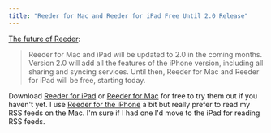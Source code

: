 ```yaml
---
title: "Reeder for Mac and Reeder for iPad Free Until 2.0 Release"
---
```

<p><a href="http://reederapp.com/reader/">The future of Reeder</a>:</p>
<blockquote><p>
  Reeder for Mac and iPad will be updated to 2.0 in the coming months. Version 2.0 will add all the features of the iPhone version, including all sharing and syncing services. Until then, Reeder for Mac and Reeder for iPad will be free, starting today.
</p></blockquote>
<p>Download <a href="http://target.georiot.com/Proxy.ashx?tsid=528&GR_URL=https%253A%252F%252Fitunes.apple.com%252Fus%252Fapp%252Freeder-for-ipad%252Fid375661689%253Fmt%253D8%2526uo%253D4%2526partnerId%253D30" target="itunes_store">Reeder for iPad</a> or <a href="http://target.georiot.com/Proxy.ashx?tsid=528&GR_URL=https%253A%252F%252Fitunes.apple.com%252Fus%252Fapp%252Freeder%252Fid439845554%253Fmt%253D12%2526uo%253D4%2526partnerId%253D30" target="itunes_store">Reeder for Mac</a> for free to try them out if you haven't yet. I use <a href="http://target.georiot.com/Proxy.ashx?tsid=528&GR_URL=https%253A%252F%252Fitunes.apple.com%252Fus%252Fapp%252Freeder%252Fid325502379%253Fmt%253D8%2526uo%253D4%2526partnerId%253D30" target="itunes_store">Reeder for the iPhone</a> a bit but really prefer to read my RSS feeds on the Mac. I'm sure if I had one I'd move to the iPad for reading RSS feeds.</p>
<p><a href="http://target.georiot.com/Proxy.ashx?tsid=528&GR_URL=https%253A%252F%252Fitunes.apple.com%252Fus%252Fartist%252Fsilvio-rizzi%252Fid325502382%253Fuo%253D4%2526partnerId%253D30" target="itunes_store"style="display:inline-block;overflow:hidden;background:url(http://linkmaker.itunes.apple.com/htmlResources/assets/images/web/linkmaker/badge_itunes-lrg.png) no-repeat;width:110px;height:40px;@media only screen{background-image:url(http://linkmaker.itunes.apple.com/htmlResources/assets/images/web/linkmaker/badge_itunes-lrg.svg);}"></a></p>
